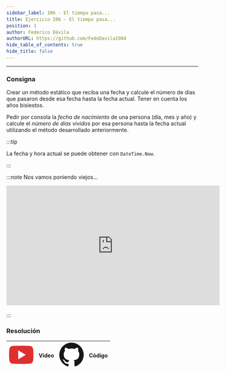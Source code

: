 ```yaml
---
sidebar_label: I06 - El tiempo pasa...
title: Ejercicio I06 - El tiempo pasa...
position: 1
author: Federico Dávila
authorURL: https://github.com/FedeDavila1984
hide_table_of_contents: true
hide_title: false
---
```

---
### Consigna
Crear un método estático que reciba una fecha y calcule el número de días que pasaron desde esa fecha hasta la fecha actual. Tener en cuenta los años bisiestos. 

Pedir por consola la *fecha de nacimiento* de una persona (día, mes y año) y calcule el *número de días vividos* por esa persona hasta la fecha actual utilizando el método desarrollado anteriormente.

:::tip

La fecha y hora actual se puede obtener con `DateTime.Now`.

:::

:::note Nos vamos poniendo viejos...

<iframe width="560" height="315" src="https://www.youtube.com/embed/ASYBQTcBEXg" title="YouTube video player" frameborder="0" allow="accelerometer; autoplay; clipboard-write; encrypted-media; gyroscope; picture-in-picture" allowfullscreen></iframe>

:::

### Resolución
| ![img](/base/youtube.svg) | Video | ![img](/base/github.svg) | Código |
| :-----------------------: | :---: | :----------------------: | :----: |
